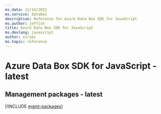 ```yaml
---
ms.data: 11/14/2022
ms.service: databox
description: Reference for Azure Data Box SDK for JavaScript
ms.author: jeffish
title: Azure Data Box SDK for JavaScript
ms.devlang: javascript
author: xirzec
ms.topic: reference
---
```

# Azure Data Box SDK for JavaScript - latest

## Management packages - latest
[!INCLUDE [mgmt-packages](data-box-mgmt-index.md)]